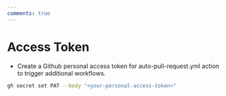 ```yaml
---
comments: true
---
```

# Access Token

- Create a Github personal access token for auto-pull-request.yml action to trigger additional workflows.

```bash
gh secret set PAT --body "<your-personal-access-token>"
```
